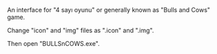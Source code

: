 An interface for "4 sayı oyunu" or generally known as "Bulls and Cows" game.



Change "icon" and "img" files as ".icon" and ".img".

Then open "BULLSnCOWS.exe".
